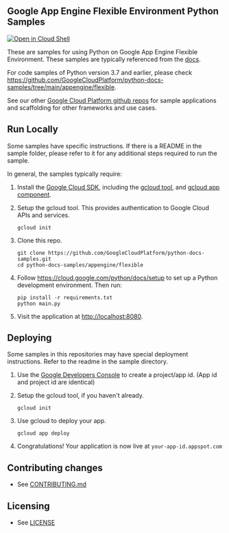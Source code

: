 ## Google App Engine Flexible Environment Python Samples

[![Open in Cloud Shell][shell_img]][shell_link]

[shell_img]: http://gstatic.com/cloudssh/images/open-btn.png
[shell_link]: https://console.cloud.google.com/cloudshell/open?git_repo=https://github.com/GoogleCloudPlatform/python-docs-samples&page=editor&open_in_editor=appengine/flexible/README.md

These are samples for using Python on Google App Engine Flexible Environment. These samples are typically referenced from the [docs](https://cloud.google.com/appengine/docs).

For code samples of Python version 3.7 and earlier, please check
https://github.com/GoogleCloudPlatform/python-docs-samples/tree/main/appengine/flexible.

See our other [Google Cloud Platform github repos](https://github.com/GoogleCloudPlatform) for sample applications and
scaffolding for other frameworks and use cases.

## Run Locally

Some samples have specific instructions. If there is a README in the sample folder, please refer to it for any additional steps required to run the sample.

In general, the samples typically require:

1. Install the [Google Cloud SDK](https://cloud.google.com/sdk/), including the [gcloud tool](https://cloud.google.com/sdk/gcloud/), and [gcloud app component](https://cloud.google.com/sdk/gcloud-app).

2. Setup the gcloud tool. This provides authentication to Google Cloud APIs and services.

   ```
   gcloud init
   ```

3. Clone this repo.

   ```
   git clone https://github.com/GoogleCloudPlatform/python-docs-samples.git
   cd python-docs-samples/appengine/flexible
   ```

4. Follow https://cloud.google.com/python/docs/setup to set up a Python development environment. Then run:

   ```
   pip install -r requirements.txt
   python main.py
   ```

5. Visit the application at [http://localhost:8080](http://localhost:8080).


## Deploying

Some samples in this repositories may have special deployment instructions. Refer to the readme in the sample directory.

1. Use the [Google Developers Console](https://console.developer.google.com)  to create a project/app id. (App id and project id are identical)

2. Setup the gcloud tool, if you haven't already.

   ```
   gcloud init
   ```

3. Use gcloud to deploy your app.

   ```
   gcloud app deploy
   ```

4. Congratulations!  Your application is now live at `your-app-id.appspot.com`

## Contributing changes

* See [CONTRIBUTING.md](../../CONTRIBUTING.md)

## Licensing

* See [LICENSE](../../LICENSE)
